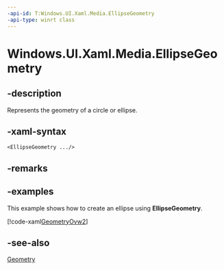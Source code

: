 ```yaml
---
-api-id: T:Windows.UI.Xaml.Media.EllipseGeometry
-api-type: winrt class
---
```


<!-- Class syntax.
public class EllipseGeometry : Windows.UI.Xaml.Media.Geometry, Windows.UI.Xaml.Media.IEllipseGeometry
-->

# Windows.UI.Xaml.Media.EllipseGeometry

## -description
Represents the geometry of a circle or ellipse.



## -xaml-syntax
```xaml
<EllipseGeometry .../>
```


## -remarks

## -examples
This example shows how to create an ellipse using **EllipseGeometry**.



[!code-xaml[GeometryOvw2](../windows.ui.xaml/code/geometries_snip/csharp/GeometryOvw2.xaml#SnippetGeometryOvw2)]

## -see-also
[Geometry](geometry.md)
